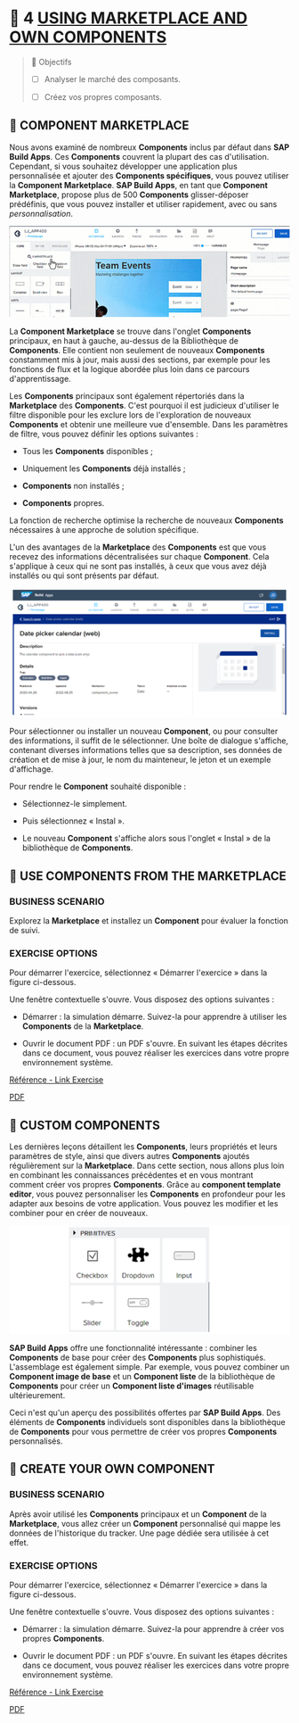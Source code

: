 # 🌸 4 [USING MARKETPLACE AND OWN COMPONENTS](https://learning.sap.com/learning-journeys/develop-apps-with-sap-build-apps-using-drag-and-drop-simplicity/using-**marketplace**-and-own-**components**-_a0e9e75f-85d5-4a70-b377-bb088dba7bc4)

> 🌺 Objectifs
>
> - [ ] Analyser le marché des composants.
>
> - [ ] Créez vos propres composants.

## 🌸 COMPONENT MARKETPLACE

Nous avons examiné de nombreux **Components** inclus par défaut dans **SAP Build Apps**. Ces **Components** couvrent la plupart des cas d'utilisation. Cependant, si vous souhaitez développer une application plus personnalisée et ajouter des **Components spécifiques**, vous pouvez utiliser la **Component Marketplace**. **SAP Build Apps**, en tant que **Component Marketplace**, propose plus de 500 **Components** glisser-déposer prédéfinis, que vous pouvez installer et utiliser rapidement, avec ou sans _personnalisation_.

![](./assets/marketplace.gif)

La **Component Marketplace** se trouve dans l'onglet **Components** principaux, en haut à gauche, au-dessus de la Bibliothèque de **Components**. Elle contient non seulement de nouveaux **Components** constamment mis à jour, mais aussi des sections, par exemple pour les fonctions de flux et la logique abordée plus loin dans ce parcours d'apprentissage.

Les **Components** principaux sont également répertoriés dans la **Marketplace** des **Components**. C'est pourquoi il est judicieux d'utiliser le filtre disponible pour les exclure lors de l'exploration de nouveaux **Components** et obtenir une meilleure vue d'ensemble. Dans les paramètres de filtre, vous pouvez définir les options suivantes :

- Tous les **Components** disponibles ;

- Uniquement les **Components** déjà installés ;

- **Components** non installés ;

- **Components** propres.

La fonction de recherche optimise la recherche de nouveaux **Components** nécessaires à une approche de solution spécifique.

L'un des avantages de la **Marketplace** des **Components** est que vous recevez des informations décentralisées sur chaque **Component**. Cela s'applique à ceux qui ne sont pas installés, à ceux que vous avez déjà installés ou qui sont présents par défaut.

![](./assets/marketplace_details.png)

Pour sélectionner ou installer un nouveau **Component**, ou pour consulter des informations, il suffit de le sélectionner. Une boîte de dialogue s'affiche, contenant diverses informations telles que sa description, ses données de création et de mise à jour, le nom du mainteneur, le jeton et un exemple d'affichage.

Pour rendre le **Component** souhaité disponible :

- Sélectionnez-le simplement.

- Puis sélectionnez « Instal ».

- Le nouveau **Component** s'affiche alors sous l'onglet « Instal » de la bibliothèque de **Components**.

## 🌸 USE COMPONENTS FROM THE MARKETPLACE

### BUSINESS SCENARIO

Explorez la **Marketplace** et installez un **Component** pour évaluer la fonction de suivi.

### EXERCISE OPTIONS

Pour démarrer l'exercice, sélectionnez « Démarrer l'exercice » dans la figure ci-dessous.

Une fenêtre contextuelle s'ouvre. Vous disposez des options suivantes :

- Démarrer : la simulation démarre. Suivez-la pour apprendre à utiliser les **Components** de la **Marketplace**.

- Ouvrir le document PDF : un PDF s'ouvre. En suivant les étapes décrites dans ce document, vous pouvez réaliser les exercices dans votre propre environnement système.

[Référence - Link Exercise](https://learnsap.enable-now.cloud.sap/pub/mmcp/index.html?show=project!PR_D1791F8097826A88:uebung)

[PDF](./assets/standard_006.pdf)

## 🌸 CUSTOM COMPONENTS

Les dernières leçons détaillent les **Components**, leurs propriétés et leurs paramètres de style, ainsi que divers autres **Components** ajoutés régulièrement sur la **Marketplace**. Dans cette section, nous allons plus loin en combinant les connaissances précédentes et en vous montrant comment créer vos propres **Components**. Grâce au **component template editor**, vous pouvez personnaliser les **Components** en profondeur pour les adapter aux besoins de votre application. Vous pouvez les modifier et les combiner pour en créer de nouveaux.

![](./assets/CustomComponents_puzzle.png)

**SAP Build Apps** offre une fonctionnalité intéressante : combiner les **Components** de base pour créer des **Components** plus sophistiqués. L'assemblage est également simple. Par exemple, vous pouvez combiner un **Component image de base** et un **Component liste** de la bibliothèque de **Components** pour créer un **Component liste d'images** réutilisable ultérieurement.

Ceci n'est qu'un aperçu des possibilités offertes par **SAP Build Apps**. Des éléments de **Components** individuels sont disponibles dans la bibliothèque de **Components** pour vous permettre de créer vos propres **Components** personnalisés.

## 🌸 CREATE YOUR OWN COMPONENT

### BUSINESS SCENARIO

Après avoir utilisé les **Components** principaux et un **Component** de la **Marketplace**, vous allez créer un **Component** personnalisé qui mappe les données de l'historique du tracker. Une page dédiée sera utilisée à cet effet.

### EXERCISE OPTIONS

Pour démarrer l'exercice, sélectionnez « Démarrer l'exercice » dans la figure ci-dessous.

Une fenêtre contextuelle s'ouvre. Vous disposez des options suivantes :

- Démarrer : la simulation démarre. Suivez-la pour apprendre à créer vos propres **Components**.

- Ouvrir le document PDF : un PDF s'ouvre. En suivant les étapes décrites dans ce document, vous pouvez réaliser les exercices dans votre propre environnement système.

[Référence - Link Exercise](https://learnsap.enable-now.cloud.sap/pub/mmcp/index.html?show=project!PR_B210E762F383559B:uebung)

[PDF](./assets/standard_007.pdf)
